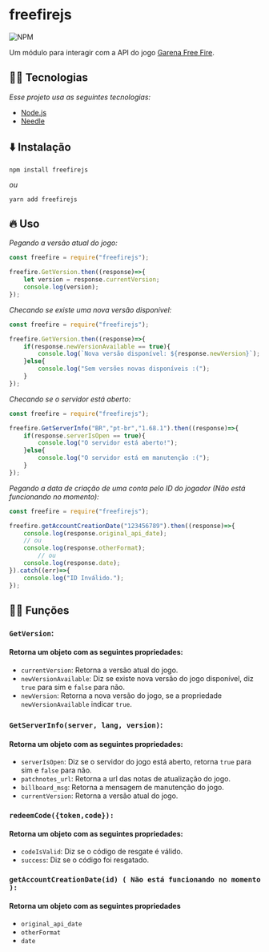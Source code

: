 # freefirejs
![NPM](https://img.shields.io/npm/l/freefirejs?logo=Node.js)

Um módulo para interagir com a API do jogo [Garena Free Fire](https://play.google.com/store/apps/details?id=com.dts.freefireth&hl=pt).

## 👨‍💻 Tecnologias
*Esse projeto usa as seguintes tecnologias:*
- [Node.js](https://nodejs.org/en/)
- [Needle](https://github.com/tomas/needle)

## ⬇️ Instalação
```
npm install freefirejs
```
*ou*
```
yarn add freefirejs
```
## 🔥 Uso
*Pegando a versão atual do jogo:*
```javascript
const freefire = require("freefirejs");

freefire.GetVersion.then((response)=>{
    let version = response.currentVersion;
    console.log(version);
});
```

*Checando se existe uma nova versão disponível:*
```javascript
const freefire = require("freefirejs");

freefire.GetVersion.then((response)=>{
    if(response.newVersionAvailable == true){
        console.log(`Nova versão disponível: ${response.newVersion}`);
    }else{
        console.log("Sem versões novas disponíveis :(");
    }
});
```

*Checando se o servidor está aberto:*
```javascript
const freefire = require("freefirejs");

freefire.GetServerInfo("BR","pt-br","1.68.1").then((response)=>{
    if(response.serverIsOpen == true){
        console.log("O servidor está aberto!");
    }else{
        console.log("O servidor está em manutenção :(");
    }
});
```

*Pegando a data de criação de uma conta pelo ID do jogador (Não está funcionando no momento):*
```javascript
const freefire = require("freefirejs");

freefire.getAccountCreationDate("123456789").then((response)=>{
    console.log(response.original_api_date);
    // ou
    console.log(response.otherFormat);
        // ou
    console.log(response.date);
}).catch((err)=>{
    console.log("ID Inválido.");
});
```

## 👨‍💼 Funções

### `GetVersion`:
#### Retorna um objeto com as seguintes propriedades:
- `currentVersion`: Retorna a versão atual do jogo.
- `newVersionAvailable`: Diz se existe nova versão do jogo disponível, diz `true` para sim e `false` para não.
- `newVersion`: Retorna a nova versão do jogo, se a propriedade `newVersionAvailable` indicar `true`.
### `GetServerInfo(server, lang, version)`:
#### Retorna um objeto com as seguintes propriedades:
- `serverIsOpen`: Diz se o servidor do jogo está aberto, retorna `true` para sim e `false` para não.
- `patchnotes_url`: Retorna a url das notas de atualização do jogo.
- `billboard_msg`: Retorna a mensagem de manutenção do jogo.
- `currentVersion`: Retorna a versão atual do jogo.
### `redeemCode({token,code}):`
#### Retorna um objeto com as seguintes propriedades:
- `codeIsValid`: Diz se o código de resgate é válido.
- `success`: Diz se o código foi resgatado.
### `getAccountCreationDate(id) ( Não está funcionando no momento ):`
#### Retorna um objeto com as seguintes propriedades
- `original_api_date`
- `otherFormat`
- `date`
